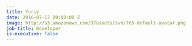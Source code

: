 ```yaml
---
title: Yuriy
date: 2016-07-17 00:00:00 Z
image: http://s3.amazonaws.com/37assets/svn/765-default-avatar.png
job-title: Developer
is-executive: false
---
```


